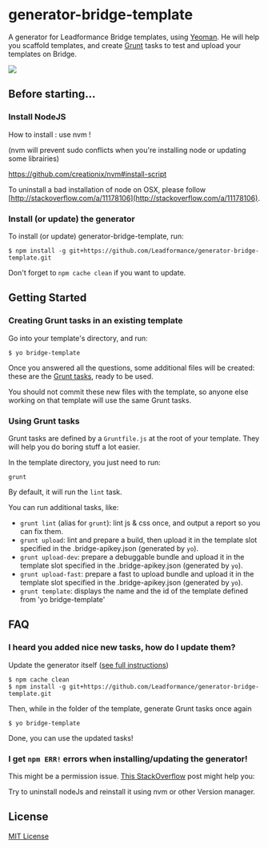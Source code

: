 # generator-bridge-template

A generator for Leadformance Bridge templates, using [Yeoman](http://yeoman.io).
He will help you scaffold templates, and create [Grunt](http://gruntjs.com) tasks to test and upload your templates on Bridge.

![](http://i.imgur.com/CYiHTVE.png)

## Before starting...

### Install NodeJS

How to install : use nvm !

(nvm will prevent sudo conflicts when you're installing node or updating some librairies)

https://github.com/creationix/nvm#install-script

To uninstall a bad installation of node on OSX, please follow [http://stackoverflow.com/a/11178106](http://stackoverflow.com/a/11178106).

### Install (or update) the generator

To install (or update) generator-bridge-template, run:

```
$ npm install -g git+https://github.com/Leadformance/generator-bridge-template.git
```

Don't forget to `npm cache clean` if you want to update.

## Getting Started

### Creating Grunt tasks in an existing template

Go into your template's directory, and run:

```
$ yo bridge-template
```

Once you answered all the questions, some additional files will be created: these are the [Grunt tasks](#using-grunt-tasks), ready to be used.

You should not commit these new files with the template, so anyone else working on that template will use the same Grunt tasks.

### Using Grunt tasks

Grunt tasks are defined by a `Gruntfile.js` at the root of your template.
They will help you do boring stuff a lot easier.

In the template directory, you just need to run:

```
grunt
```

By default, it will run the `lint` task.

You can run additional tasks, like:

- `grunt lint` (alias for `grunt`): lint js & css once, and output a report so you can fix them.
- `grunt upload`: lint and prepare a build, then upload it in the template slot specified in the .bridge-apikey.json (generated by `yo`).
- `grunt upload-dev`: prepare a debuggable bundle and upload it in the template slot specified in the .bridge-apikey.json (generated by `yo`).
- `grunt upload-fast`: prepare a fast to upload bundle and upload it in the template slot specified in the .bridge-apikey.json (generated by `yo`).
- `grunt template`: displays the name and the id of the template defined from 'yo bridge-template'

## FAQ

### I heard you added nice new tasks, how do I update them?

Update the generator itself ([see full instructions](#install-or-update-the-generator))

```
$ npm cache clean
$ npm install -g git+https://github.com/Leadformance/generator-bridge-template.git
```

Then, while in the folder of the template, generate Grunt tasks once again

```
$ yo bridge-template
```

Done, you can use the updated tasks!

### I get `npm ERR!` errors when installing/updating the generator!

This might be a permission issue.
[This StackOverflow](http://stackoverflow.com/a/16151707) post might help you:

Try to uninstall nodeJs and reinstall it using nvm or other Version manager.

## License

[MIT License](http://en.wikipedia.org/wiki/MIT_License)
